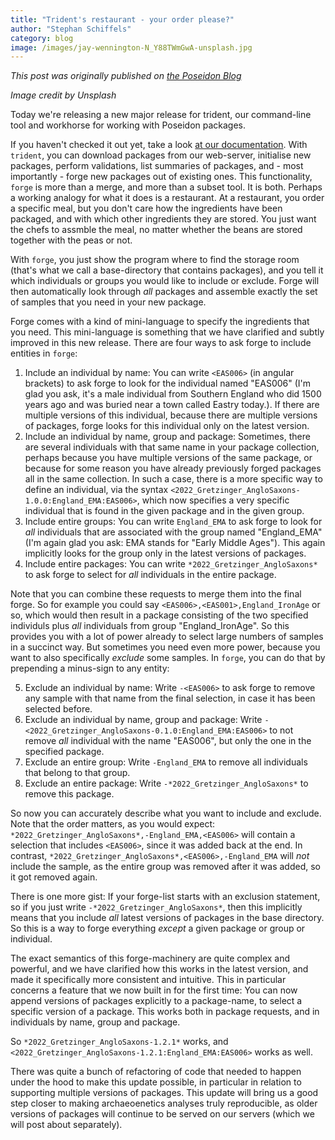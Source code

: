```yaml
---
title: "Trident's restaurant - your order please?"
author: "Stephan Schiffels"
category: blog
image: /images/jay-wennington-N_Y88TWmGwA-unsplash.jpg
---
```


_This post was originally published on [the Poseidon Blog](https://blog.poseidon-adna.org/posts/trident_14.html)_

_Image credit by Unsplash_

Today we're releasing a new major release for trident, our command-line tool and workhorse for working with Poseidon packages.

If you haven't checked it out yet, take a look [at our documentation](https://www.poseidon-adna.org/#/trident). With `trident`, you can download packages from our web-server, initialise new packages, perform validations, list summaries of packages, and - most importantly - forge new packages out of existing ones. This functionality, `forge` is more than a merge, and more than a subset tool. It is both. Perhaps a working analogy for what it does is a restaurant. At a restaurant, you order a specific meal, but you don't care how the ingredients have been packaged, and with which other ingredients they are stored. You just want the chefs to assmble the meal, no matter whether the beans are stored together with the peas or not.

<!--more-->

With `forge`, you just show the program where to find the storage room (that's what we call a base-directory that contains packages), and you tell it which individuals or groups you would like to include or exclude. Forge will then automatically look through _all_ packages and assemble exactly the set of samples that you need in your new package.

Forge comes with a kind of mini-language to specify the ingredients that you need. This mini-language is something that we have clarified and subtly improved in this new release. There are four ways to ask forge to include entities in `forge`: 

1. Include an individual by name: You can write `<EAS006>` (in angular brackets) to ask forge to look for the individual named "EAS006" (I'm glad you ask, it's a male individual from Southern England who did 1500 years ago and was buried near a town called Eastry today.). If there are multiple versions of this individual, because there are multiple versions of packages, forge looks for this individual only on the latest version.
2. Include an individual by name, group and package: Sometimes, there are several individuals with that same name in your package collection, perhaps because you have multiple versions of the same package, or because for some reason you have already previously forged packages all in the same collection. In such a case, there is a more specific way to define an individual, via the syntax `<2022_Gretzinger_AngloSaxons-1.0.0:England_EMA:EAS006>`, which now specifies a very specific individual that is found in the given package and in the given group.
3. Include entire groups: You can write `England_EMA` to ask forge to look for _all_ individuals that are associated with the group named "England_EMA" (I'm again glad you ask: EMA stands for "Early Middle Ages"). This again implicitly looks for the group only in the latest versions of packages.
4. Include entire packages: You can write `*2022_Gretzinger_AngloSaxons*` to ask forge to select for _all_ individuals in the entire package.

Note that you can combine these requests to merge them into the final forge. So for example you could say `<EAS006>,<EAS001>,England_IronAge` or so, which would then result in a package consisting of the two specified individuls plus _all_ individuals from group "England_IronAge". So this provides you with a lot of power already to select large numbers of samples in a succinct way. But sometimes you need even more power, because you want to also specifically _exclude_ some samples. In `forge`, you can do that by prepending a minus-sign to any entity:

5. Exclude an individual by name: Write `-<EAS006>` to ask forge to remove any sample with that name from the final selection, in case it has been selected before.
6. Exclude an individual by name, group and package: Write `-<2022_Gretzinger_AngloSaxons-0.1.0:England_EMA:EAS006>` to not remove _all_ individual with the name "EAS006", but only the one in the specified package.
7. Exclude an entire group: Write `-England_EMA` to remove all individuals that belong to that group.
8. Exclude an entire package: Write `-*2022_Gretzinger_AngloSaxons*` to remove this package.

So now you can accurately describe what you want to include and exclude. Note that the order matters, as you would expect: `*2022_Gretzinger_AngloSaxons*,-England_EMA,<EAS006>` will contain a selection that includes `<EAS006>`, since it was added back at the end. In contrast, `*2022_Gretzinger_AngloSaxons*,<EAS006>,-England_EMA` will _not_ include the sample, as the entire group was removed after it was added, so it got removed again.

There is one more gist: If your forge-list starts with an exclusion statement, so if you just write `-*2022_Gretzinger_AngloSaxons*`, then this implicitly means that you include _all_ latest versions of packages in the base directory. So this is a way to forge everything _except_ a given package or group or individual.

The exact semantics of this forge-machinery are quite complex and powerful, and we have clarified how this works in the latest version, and made it specifically more consistent and intuitive. This in particular concerns a feature that we now built in for the first time: You can now append versions of packages explicitly to a package-name, to select a specific version of a package. This works both in package requests, and in individuals by name, group and package.

So `*2022_Gretzinger_AngloSaxons-1.2.1*` works, and `<2022_Gretzinger_AngloSaxons-1.2.1:England_EMA:EAS006>` works as well. 

There was quite a bunch of refactoring of code that needed to happen under the hood to make this update possible, in particular in relation to supporting multiple versions of packages. This update will bring us a good step closer to making archaeoenetics analyses truly reproducible, as older versions of packages will continue to be served on our servers (which we will post about separately). 
